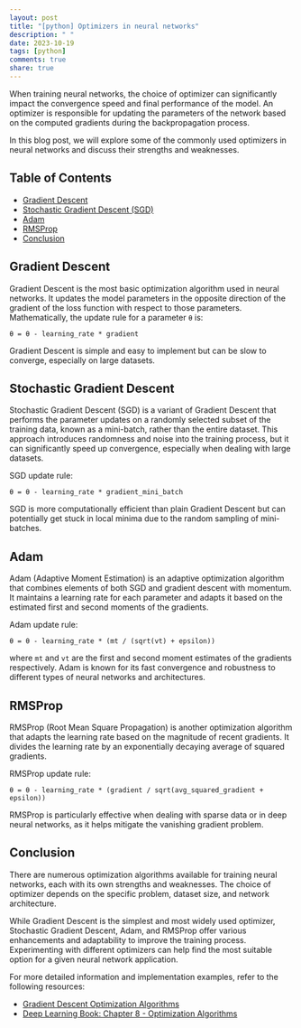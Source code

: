 ```yaml
---
layout: post
title: "[python] Optimizers in neural networks"
description: " "
date: 2023-10-19
tags: [python]
comments: true
share: true
---
```


When training neural networks, the choice of optimizer can significantly impact the convergence speed and final performance of the model. An optimizer is responsible for updating the parameters of the network based on the computed gradients during the backpropagation process.

In this blog post, we will explore some of the commonly used optimizers in neural networks and discuss their strengths and weaknesses.

## Table of Contents
- [Gradient Descent](#gradient-descent)
- [Stochastic Gradient Descent (SGD)](#stochastic-gradient-descent)
- [Adam](#adam)
- [RMSProp](#rmsprop)
- [Conclusion](#conclusion)

## Gradient Descent

Gradient Descent is the most basic optimization algorithm used in neural networks. It updates the model parameters in the opposite direction of the gradient of the loss function with respect to those parameters. Mathematically, the update rule for a parameter `θ` is:

```
θ = θ - learning_rate * gradient
```

Gradient Descent is simple and easy to implement but can be slow to converge, especially on large datasets.

## Stochastic Gradient Descent

Stochastic Gradient Descent (SGD) is a variant of Gradient Descent that performs the parameter updates on a randomly selected subset of the training data, known as a mini-batch, rather than the entire dataset. This approach introduces randomness and noise into the training process, but it can significantly speed up convergence, especially when dealing with large datasets.

SGD update rule:

```
θ = θ - learning_rate * gradient_mini_batch
```

SGD is more computationally efficient than plain Gradient Descent but can potentially get stuck in local minima due to the random sampling of mini-batches.

## Adam

Adam (Adaptive Moment Estimation) is an adaptive optimization algorithm that combines elements of both SGD and gradient descent with momentum. It maintains a learning rate for each parameter and adapts it based on the estimated first and second moments of the gradients.

Adam update rule:

```
θ = θ - learning_rate * (mt / (sqrt(vt) + epsilon))
```

where `mt` and `vt` are the first and second moment estimates of the gradients respectively. Adam is known for its fast convergence and robustness to different types of neural networks and architectures.

## RMSProp

RMSProp (Root Mean Square Propagation) is another optimization algorithm that adapts the learning rate based on the magnitude of recent gradients. It divides the learning rate by an exponentially decaying average of squared gradients.

RMSProp update rule:

```
θ = θ - learning_rate * (gradient / sqrt(avg_squared_gradient + epsilon))
```

RMSProp is particularly effective when dealing with sparse data or in deep neural networks, as it helps mitigate the vanishing gradient problem.

## Conclusion

There are numerous optimization algorithms available for training neural networks, each with its own strengths and weaknesses. The choice of optimizer depends on the specific problem, dataset size, and network architecture.

While Gradient Descent is the simplest and most widely used optimizer, Stochastic Gradient Descent, Adam, and RMSProp offer various enhancements and adaptability to improve the training process. Experimenting with different optimizers can help find the most suitable option for a given neural network application.

For more detailed information and implementation examples, refer to the following resources:
- [Gradient Descent Optimization Algorithms](https://ruder.io/optimizing-gradient-descent/)
- [Deep Learning Book: Chapter 8 - Optimization Algorithms](https://www.deeplearningbook.org/contents/optimization.html)